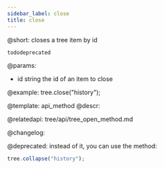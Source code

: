 ```yaml
---
sidebar_label: close
title: close
---          
```


@short: closes a tree item by id

```tododeprecated ``` 

@params:
- id 	string		the id of an item to close

@example:
tree.close("history");


@template: api_method
@descr:



@relatedapi:
tree/api/tree_open_method.md


@changelog:

@deprecated: instead of it, you can use the [](tree/api/tree_collapse_method.md) method:
~~~js
tree.collapse("history");
~~~
